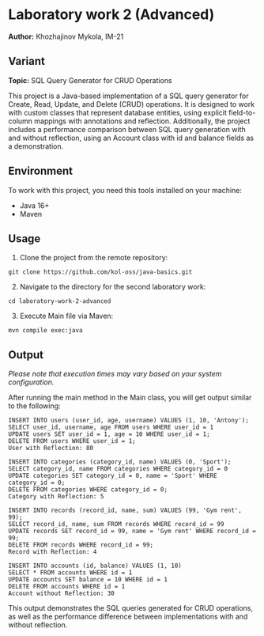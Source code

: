 # Laboratory work 2 (Advanced)

**Author:** Khozhajinov Mykola, IM-21

## Variant

**Topic:** SQL Query Generator for CRUD Operations

This project is a Java-based implementation of a SQL query generator for Create, Read, Update, and Delete (CRUD) operations. It is designed to work with custom classes that represent database entities, using explicit field-to-column mappings with annotations and reflection. Additionally, the project includes a performance comparison between SQL query generation with and without reflection, using an Account class with id and balance fields as a demonstration.

## Environment

To work with this project, you need this tools installed on your machine:
* Java 16+
* Maven

## Usage

1. Clone the project from the remote repository:

`git clone https://github.com/kol-oss/java-basics.git`

2. Navigate to the directory for the second laboratory work:

`cd laboratory-work-2-advanced`

3. Execute Main file via Maven:

`mvn compile exec:java`

## Output

_Please note that execution times may vary based on your system configuration._

After running the main method in the Main class, you will get output similar to the following:

```shell
INSERT INTO users (user_id, age, username) VALUES (1, 10, 'Antony');
SELECT user_id, username, age FROM users WHERE user_id = 1
UPDATE users SET user_id = 1, age = 10 WHERE user_id = 1;
DELETE FROM users WHERE user_id = 1;
User with Reflection: 80

INSERT INTO categories (category_id, name) VALUES (0, 'Sport');
SELECT category_id, name FROM categories WHERE category_id = 0
UPDATE categories SET category_id = 0, name = 'Sport' WHERE category_id = 0;
DELETE FROM categories WHERE category_id = 0;
Category with Reflection: 5

INSERT INTO records (record_id, name, sum) VALUES (99, 'Gym rent', 99);
SELECT record_id, name, sum FROM records WHERE record_id = 99
UPDATE records SET record_id = 99, name = 'Gym rent' WHERE record_id = 99;
DELETE FROM records WHERE record_id = 99;
Record with Reflection: 4

INSERT INTO accounts (id, balance) VALUES (1, 10)
SELECT * FROM accounts WHERE id = 1
UPDATE accounts SET balance = 10 WHERE id = 1
DELETE FROM accounts WHERE id = 1
Account without Reflection: 30
```

This output demonstrates the SQL queries generated for CRUD operations, as well as the performance difference between implementations with and without reflection.